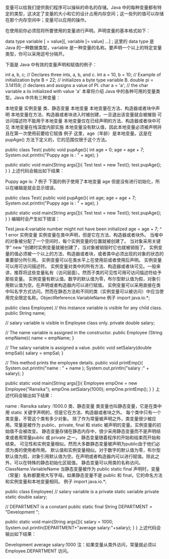 变量可以给我们提供我们程序可以操纵的命名的存储。Java 中的每种变量都有特定的类型，这决定了变量的大小和它的设计占用内存空间；这一些列的值可以存储在那个内存空间中；变量可以应用的操作。

在使用前你必须现将所要使用的变量进行声明。声明变量的基本格式如下：

data type variable [ = value][, variable [= value] ...] ;
这里的 data type 是 Java 的一种数据类型，variable 是一种变量的名称。要声明一个以上的特定变量类型，你可以采用逗号分隔开。

下面是 Java 中有效的变量声明和赋值的例子：

int a, b, c; // Declares three ints, a, b, and c.
int a = 10, b = 10; // Example of initialization
byte B = 22; // initializes a byte type variable B.
double pi = 3.14159; // declares and assigns a value of PI.
char a = 'a'; // the char variable a iis initialized with value 'a'
本章将介绍 Java 中的各种可用的变量类型。Java 中共有三种变量：

本地变量
实例变量
类、静态变量
本地变量
本地变量在方法、构造器或者块中声明
本地变量在方法、构造器或者块进入时被创建，一旦退出该变量就会被摧毁
可访问描述符不能用于本地变量
本地变量仅在已经声明的方法、构造器或者块中可见
本地变量在栈深度内部实施
本地变量没有默认值，因此本地变量必须被声明并且在第一次使用前要给它赋值
例子
这里，age（年龄）是本地变量。这是在 pupAge() 方法下定义的，它的范围仅限于这个方法。

public class Test{ 
   public void pupAge(){
      int age = 0;
      age = age + 7;
      System.out.println("Puppy age is : " + age);
   }

   public static void main(String args[]){
      Test test = new Test();
      test.pupAge();
   }
}
上述代码会输出如下结果：

Puppy age is: 7
例子
下面的例子使用了本地变量 age 但是没有进行初始化，所以在编辑是就会显示错误。

public class Test{ 
   public void pupAge(){
      int age;
      age = age + 7;
      System.out.println("Puppy age is : " + age);
   }

   public static void main(String args[]){
      Test test = new Test();
      test.pupAge();
   }
}
编辑时会产生如下错误：

Test.java:4:variable number might not have been initialized
age = age + 7;
^
1 error
实例变量
实例变量在类中声明，但是它在方法、构造器或者块外。
当堆中的对象被分配了一个空间时，每个实例变量的位置就被创建了。
当对象采用关键字“ new ”创建时实例变量就被创建了，当对象被销毁时它也就被销毁了。
实例变量的值必须被一个以上的方法、构造器或者块，或者类中必须出现的对象的状态的重要部分所引用。
实例变量可以在类水平上在使用前或者使用后声明。
实例变量可以用可访问描述符。
实例变量对类中的所有方法、构造器或者块可见。一般来讲，推荐将这些变量私有（访问层面）。然而子类的可见性可用可访问描述符给予那些变量。
实例变量有默认值。数字的默认值为零，布尔型默认值为假，对象引用默认值为空。在声明或者构造器内可以进行赋值。
实例变量可以采用直接在类中叫名字方式访问。然而在静态方法和不同的类（实例变量可以被访问）中应当使用完全限定名称。ObjectReference.VariableName
例子
import java.io.*;

public class Employee{
   // this instance variable is visible for any child class.
   public String name;

   // salary  variable is visible in Employee class only.
   private double salary;

   // The name variable is assigned in the constructor. 
   public Employee (String empName){
      name = empName;
   }

   // The salary variable is assigned a value.
   public void setSalary(double empSal){
      salary = empSal;
   }

   // This method prints the employee details.
   public void printEmp(){
      System.out.println("name  : " + name );
      System.out.println("salary :" + salary);
   }

   public static void main(String args[]){
      Employee empOne = new Employee("Ransika");
      empOne.setSalary(1000);
      empOne.printEmp();
   }
}
上述代码会输出如下结果：

name  : Ransika
salary :1000.0
类、静态变量
类变量也叫静态变量，它是在类中用 static 关键字声明的，但是它在方法、构造器或者块之外。
每个类中只有一个类变量，不管这个类有多少对象。
除了作为常量被声明之外，类变量很少被应用。常量是被作为 public、private, final 和 static 被声明的变量。实例变量的初始值不会被改变。
静态变量存储在静态内存中，很少采用静态变量而不是声明结束或者用常量public 或 private 之一。
静态变量随着程序的开始和结束而开始和结束。
可见性和实例变量相似。然而大多数静态变量被声明为public由于他们必须为类的使用者所用。
默认值和实例变量相似。对于数字的默认值为零，布尔型默认值为假，对象引用默认值为空。在声明或者构造器内可以进行赋值。除此之外，可以在特殊的静态初始化区赋值。
静态变量可以用类的名称访问。ClassName.VariableName
当静态变量被作为 public static final 声明时，变量（常量）名称都要用大写字母。如果静态变量不是 public 和 final，它的命名方法和实例变量和本地变量相同。
例子
import java.io.*;

public class Employee{
   // salary  variable is a private static variable
   private static double salary;

   // DEPARTMENT is a constant
   public static final String DEPARTMENT = "Development ";

   public static void main(String args[]){
      salary = 1000;
      System.out.println(DEPARTMENT+"average salary:"+salary);
   }
}
上述代码会输出如下结果：

Development average salary:1000
注：如果变量从类外访问，常量就必须以 Employee.DEPARTMENT 访问。